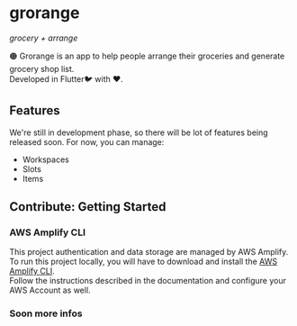 # grorange

_grocery + arrange_

🟠 Grorange is an app to help people arrange their groceries and generate grocery shop list.\
Developed in Flutter🐦 with ❤️.

## Features
We're still in development phase, so there will be lot of features being released soon.
For now, you can manage:
 - Workspaces
 - Slots
 - Items

## Contribute: Getting Started

### AWS Amplify CLI
This project authentication and data storage are managed by AWS Amplify.\
To run this project locally, you will have to download and install the [AWS Amplify CLI](https://docs.amplify.aws/javascript/tools/cli/start/set-up-cli/).\
Follow the instructions described in the documentation and configure your AWS Account as well.


### Soon more infos